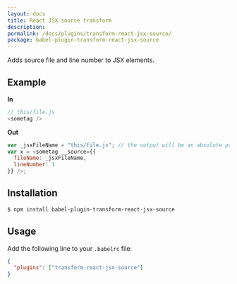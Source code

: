 ```yaml
---
layout: docs
title: React JSX source transform
description:
permalink: /docs/plugins/transform-react-jsx-source/
package: babel-plugin-transform-react-jsx-source
---
```


Adds source file and line number to JSX elements.

## Example

**In**

```javascript
// this/file.js
<sometag />
```

**Out**

```javascript
var _jsxFileName = "this/file.js"; // the output will be an absolute path
var x = <sometag __source={{
  fileName: _jsxFileName,
  lineNumber: 1
}} />;
```

## Installation

```sh
$ npm install babel-plugin-transform-react-jsx-source
```

## Usage

Add the following line to your `.babelrc` file:

```json
{
  "plugins": ["transform-react-jsx-source"]
}
```
